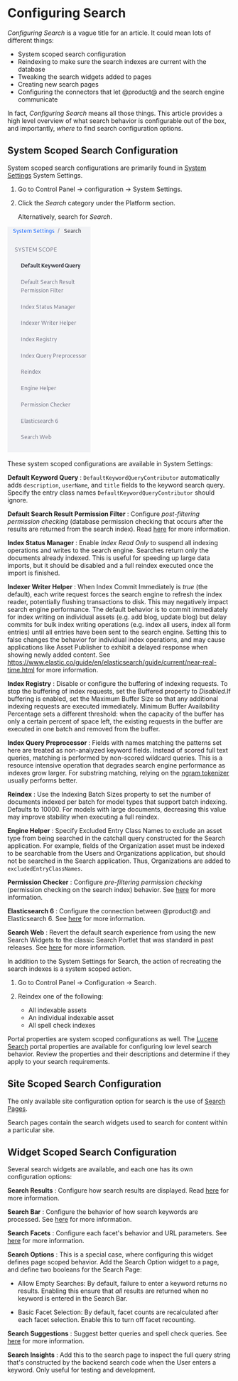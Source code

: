 # Configuring Search

_Configuring Search_ is a vague title for an article. It could mean lots of
different things: 

- System scoped search configuration
- Reindexing to make sure the search indexes are current with the database
- Tweaking the search widgets added to pages
- Creating new search pages
- Configuring the connectors that let @product@ and the search engine
    communicate

In fact, _Configuring Search_ means all those things. This article provides a
high level overview of what search behavior is configurable out of the box, and
importantly, _where_ to find search configuration options.

## System Scoped Search Configuration

System scoped search configurations are primarily found in 
[System Settings](/discover/portal/-/knowledge_base/7-1/system-settings)
System Settings.

1.  Go to Control Panel &rarr; configuration &rarr; System Settings.

2.  Click the *Search* category under the Platform section.

    Alternatively, search for *Search*.

![Figure x: ](../../images/search-category-system-settings.png)

These system scoped configurations are available in System Settings:

**Default Keyword Query**
: `DefaultKeywordQueryContributor` automatically adds `description`, `userName`,
and `title` fields to the keyword search query. Specify the entry class names
`DefaultKeywordQueryContributor` should ignore.

**Default Search Result Permission Filter**
: Configure *post-filtering permission checking* (database permission checking
that occurs after the results are returned from the search index). Read 
[here](/discover/portal/-/knowledge_base/7-1/search-results-behavior#final-permissions-checking) 
for more information.

**Index Status Manager**
: Enable *Index Read Only* to suspend all indexing operations and writes to the
search engine. Searches return only the documents already indexed. This is
useful for speeding up large data imports, but it should be disabled and a full
reindex executed once the import is finished.

**Indexer Writer Helper**
: When Index Commit Immediately is *true* (the default), each write request
forces the search engine to refresh the index reader, potentially flushing
transactions to disk. This may negatively impact search engine performance. The
default behavior is to commit immediately for index writing on individual assets
(e.g. add blog, update blog) but delay commits for bulk index writing
operations (e.g.  index all users, index all form entries) until all entries
have been sent to the search engine. Setting this to false changes the behavior
for individual index operations, and may cause applications like Asset Publisher
to exhibit a delayed response when showing newly added content. See
https://www.elastic.co/guide/en/elasticsearch/guide/current/near-real-time.html
for more information.

**Index Registry**
: Disable or configure the buffering of indexing requests. To stop the buffering
of index requests, set the Buffered property to *Disabled*.If buffering is
enabled, set the Maximum Buffer Size so that any additional indexing requests
are executed immediately. Minimum Buffer Availability Percentage sets a
different threshold: when the capacity of the buffer has only a certain percent
of space left, the existing requests in the buffer are executed in one batch and
removed from the buffer.

**Index Query Preprocessor**
: Fields with names matching the patterns set here are treated as non-analyzed
keyword fields. Instead of scored full text queries, matching is performed by
non-scored wildcard queries. This is a resource intensive operation that
degrades search engine performance as indexes grow larger. For substring
matching, relying on the
[ngram tokenizer](https://www.elastic.co/guide/en/elasticsearch/reference/6.1/analysis-ngram-tokenizer.html) 
usually performs better.

**Reindex**
: Use the Indexing Batch Sizes property to set the number of documents indexed
per batch for model types that support batch indexing. Defaults to 10000. For
models with large documents, decreasing this value may improve stability when
executing a full reindex.

**Engine Helper**
: Specify Excluded Entry Class Names to exclude an asset type from being
searched in the catchall query constructed for the Search application. For
example, fields of the Organization asset must be indexed to be searchable from
the Users and Organizations application, but should not be searched in the
Search application. Thus, Organizations are added to `excludedEntryClassNames`.

**Permission Checker**
: Configure *pre-filtering permission checking* (permission checking on the
search index) behavior. See 
[here](/discover/portal/-/knowledge_base/7-1/search-results-behavior#initial-permissions-checking) 
for more information.

**Elasticsearch 6**
: Configure the connection between @product@ and Elasticsearch 6. See
[here](/discover/deployment/-/knowledge_base/7-1/configuring-the-liferay-elasticsearch-connector) 
for more information.

**Search Web**
: Revert the default search experience from using the new Search Widgets to the
classic Search Portlet that was standard in past releases. See 
[here](/discover/portal/-/knowledge_base/7-1/configuring-search-pages#legacy-search-experience)
for more information.

In addition to the System Settings for Search, the action of recreating the
search indexes is a system scoped action. 

1.  Go to Control Panel &rarr; Configuration &rarr; Search.

2.  Reindex one of the following:

    - All indexable assets
    - An individual indexable asset
    - All spell check indexes

Portal properties are system scoped configurations as well. The 
[Lucene Search](https://docs.liferay.com/portal/7.1-latest/propertiesdoc/portal.properties.html#Lucene%20Search) 
portal properties are available for configuring low level search behavior.
Review the properties and their descriptions and determine if they apply to your
search requirements.

## Site Scoped Search Configuration

The only available site configuration option for search is the use of
[Search Pages](/discover/portal/-/knowledge_base/7-1/configuring-search-pages).

Search pages contain the search widgets used to search for content within a
particular site.

## Widget Scoped Search Configuration

Several search widgets are available, and each one has its own configuration
options:

**Search Results**
:  Configure how search results are displayed. Read 
[here](/discover/portal/-/knowledge_base/7-1/search-results) for more
information.

**Search Bar**
: Configure the behavior of how search keywords are processed. See
[here](/discover/portal/-/knowledge_base/7-1/searching-for-assets#configuring-the-search-bar) 
for more information.

**Search Facets**
: Configure each facet's behavior and URL parameters. See
[here](/discover/portal/-/knowledge_base/7-1/facets) for more information.

**Search Options**
: This is a special case, where configuring this widget defines page scoped
behavior. Add the Search Option widget to a page, and define two booleans for
the Search Page: 

- Allow Empty Searches: By default, failure to enter a keyword returns no
    results. Enabling this ensure that _all_ results are returned when no
    keyword is entered in the Search Bar.

- Basic Facet Selection: By default, facet counts are recalculated after each
    facet selection. Enable this to turn off facet recounting.

**Search Suggestions**
: Suggest better queries and spell check queries. See
[here](/discover/portal/-/knowledge_base/7-1/searching-for-assets#search-suggestions) 
for more information.

**Search Insights**
: Add this to the search page to inspect the full query string that's
constructed by the backend search code when the User enters a keyword. Only
useful for testing and development.

